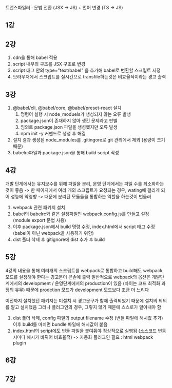 트랜스파일러 : 문법 전환 (JSX -> JS) + 언어 변경 (TS -> JS)

## 1강

## 2강
1. cdn을 통해 babel 적용
2. script 내부의 구조를 JSX 구조로 변경
3. script 태그 안의 type="text/babel" 을 추가해 babel로 변환할 스크립트 지정
4. 브라우저에서 스크립트를 실시간으로 transfile하는것은 비효율적이라는 경고 출력

## 3강 
1. @babel/cli, @babel/core, @babel/preset-react 설치 
   1. 명령어 실행 시 node_moduels가 생성되지 않는 오류 발생
   2. package.json이 존재하지 않아 생긴 문제라고 판별
   3. 임의로 package.json 파일을 생성했지만 오류 발생
   4. npm init -y 커맨드로 생성 후 해결
2. 설치 결과 생성된 node_modules를 .gitingore로 git 관리에서 제외 (용량이 크기 때문)
3. babelrc파일과 package.json을 통해 build script 작성

## 4강
 개발 단계에서는 유지보수를 위해 파일을 분리, 운영 단계에서는 파일 수를 최소화하는것이 좋음 -> 한 페이지에서 여러 개의 스크립트가 요청되는 경우, wating에 걸리게 되어 성능에 악영향 -> 때문에 분리된 모듈들을 통합하는 역할을 하는것이 번들러
1. webpack 관련 패키지 설치
2. babel의 babelrc와 같은 설정파일인 webpack.config.js를 만들고 설정 (module export 문법 사용)
3. 이후 package.json에서 build 명령 수정,  index.html에서 script 태그 수정 (babel이 아닌 webpack을 사용하기 위함)
4. dist 폴더 삭제 후 gitignore에 dist 추가 후 build 

## 5강
 4강의 내용을 통해 여러개의 스크립트를 webpack로 통합하고 build해도 webpack 모드를 설정해야 한다는 경고문이 콘솔에 출력
 일반적으로 webpack의 옵션은 개발단계에서의 development / 운영단계에서의 production이 있음 (차이는 코드 최적화 과정의 유무)
 때문에 prodction 모드가 development 모드보다 조금 더 느리다

 이전까지 설치했던 패키지는 미설치 시 경고문구가 함께 출력되었기 때문에 설치의 의의를 알고 설치했음 
 그러나 플러그인의 경우, 그렇지 않기 때문에 스스로가 알아내야 함

1. dist 폴더 삭제, config 파일의 output filename 수정 (번들 파일에 해시값 추가) 이후 build를 마치면 bundle 파일에 해시값이 붙음
2. index.html의 script에도 번들 파일을 붙여줘야 정상적으로 실행됨 (소스코드 변동시마다 해시가 바뀌어 비효율적) -> 자동화 플러그인 필요 : html webpack plugin

## 6강

## 7강
